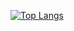 [![Top Langs](https://github-readme-stats.vercel.app/api/top-langs/?username=necrohost&layout=compact&theme=discord_old_burple)](https://github.com/anuraghazra/github-readme-stats)
